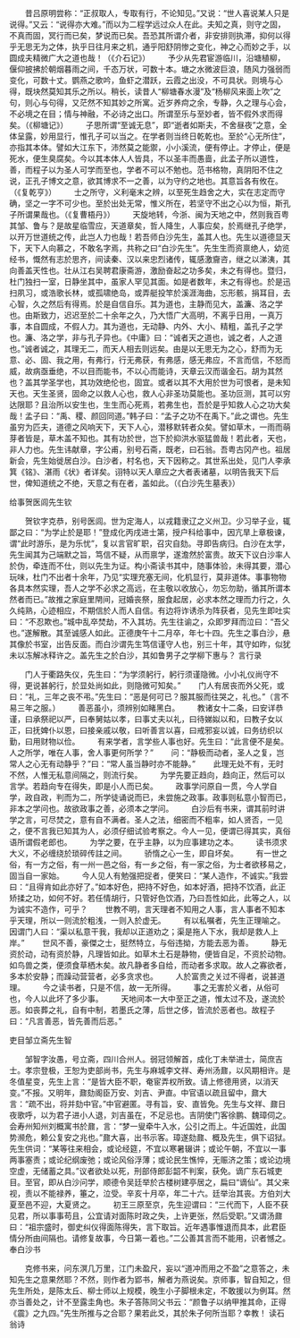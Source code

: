 <!-- { "loadSidebar": true } -->
　　昔吕原明尝称：“正叔取人，专取有行，不论知见。”又说：“世人喜说某人只是说得。”又云：“说得亦大难。”而以为二程学远过众人在此。夫知之真，则守之固，不真而固，冥行而已矣，梦说而已矣。吾恐其所谓介者，非安排则执滞，抑何以得乎无思无为之体，执乎日往月来之机，通乎阳舒阴惨之变化，神之心而妙之手，以圆成夫精微广大之道也哉！（《介石记》）
　　予少从先君宦游临川，沿塘植柳，偃仰披拂於朝烟暮雨之间，千态万状，可数十本。塘之水微波巨浪，随风力强弱而变化，可数十丈。鹦燕之歌吟，鱼虾之潜跃，云霞之出没，不可具状。则境与心得，既块然莫知其乐之所以。稍长，读昔人“柳塘春水漫”及“杨柳风来面上吹”之句，则心与句得，又茫然不知其妙之所寓。近岁养疴之余，专静，久之理与心会，不必境之在目；情与神融，不必诗之出口。所谓至乐与至妙者，皆不假外求而得矣。（《柳塘记》）
　　子思所谓“至诚无息”，即“逝者如斯夫，不舍昼夜”之意，全体呈露，妙用显行，惟孔子可以当之。在学者则当终日乾乾也。至於“心无所住”，亦指其本体。譬如大江东下，沛然莫之能禦，小小溪流，便有停止。才停止，便是死水，便生臭腐矣。今以其本体人人皆具，不以圣丰而愚啬，此孟子所以道性，善，而程子以为圣人可学而至也，学者不可以不勉也。范书格物，真阴阳不住之说，正孔子博文之意，欲其博求不一之善，以为守约之地也。其意旨各有攸在。（《复乾亨》）
　　士之所守，义利毫末之辨，以至死生趋舍之大，实在志定而守确，坚之一字不可少也。至於出处无常，惟义所在，若坚守不出之心以为恒，斯孔子所谓果哉也。（《复曹梧丹》）
　　天旋地转，今浙、闽为天地之中，然则我百粤其邹、鲁与？是故星临雪应，天道章矣，哲人降生，人事应矣，於焉继孔子绝学，以开万世道统之传，此岂人力也哉！若吾师白沙先生，盖其人也。先生以道德显天下，天下人向慕之，不敢名字焉，共称之曰“白沙先生”。先生生而资禀绝人，幼览经书，慨然有志於思齐，间读秦、汉以来忠烈诸传，辄感激齎咨，继之以涕洟，其向善盖天性也。壮从江右吴聘君康斋游，激励奋起之功多矣，未之有得也。暨归，杜门独扫一室，日静坐其中，虽家人罕见其面。如是者数年，未之有得也。於是迅扫夙习，或浩歌长林，或孤啸绝岛，或弄艇投竿於溪涯海曲，忘形骸，捐耳目，去心智，久之然后有得焉。於是自信自乐。其为道也，主静而见大，盖濂、洛之学也。由斯致力，迟迟至於二十余年之久，乃大悟广大高明，不离乎日用，一真万事，本自圆成，不假人力。其为道也，无动静、内外、大小、精粗，盖孔子之学也。濂、洛之学，非与孔子异也。《中庸》曰：“诚者天之道也，诚之者，人之道也。”诚者诚之，其理无二，而天人相去则远矣。由是以无思无为之心，舒而为无意、必、固、我之用，有弗行，行无弗获，有弗感，感无弗应，不言而信，不怒而威，故病亟垂绝，不以目而能书，不以心而能诗，天章云汉而谐金石。胡为其然也？盖其学圣学也，其功效绝伦也，固宜。或者以其不大用於世为可恨者，是未知天也。天生圣贤，固命之以救人心也，救人心非圣功莫能也。圣功叵测，其可以穷达限耶？且治所以安生也，生生而心死焉，若弗生也，吾於是乎知救人心之功大矣哉！孟子曰：“禹、稷、颜回同道。”韩子曰：“孟子之功不在禹下。”此之谓也。先生虽穷为匹夫，道德之风响天下，天下人心，潜移默转者众矣。譬如草木，一雨而萌芽者皆是，草木盖不知也。其有功於世，岂下於抑洪水驱猛兽哉！若此者，天也，非人力也。先生讳献章，字公甫，别号石斋，既老，曰石翁。吾粤古冈产也。祖居新会，先生始徙居白沙。白沙者，村名也，天下因称之。其世系出处，见门人李承箕《铭》、湛雨《状》者详矣。诩特以天人章应之大者表诸墓，以明告我天下后世，俾知道统之不绝，天意之有在者，盖如此。（《白沙先生墓表》）

给事贺医闾先生钦

　　贺钦字克恭，别号医闾。世为定海人，以戎籍隶辽之义州卫。少习举子业，辄鄙之曰：“为学止於是耶！”登成化丙戌进士第，授户科给事中，因亢旱上章极谏，谓“此时游乐，是为乐忧”，复以言官旷职，召灾自劾。寻即告病归。白沙在太学，先生闻其为己端默之旨，笃信不疑，从而禀学，遂澹然於富贵。故天下议白沙率人於伪，牵连而不仕，则以先生为证。构小斋读书其中，随事体验，未得其要，潜心玩味，杜门不出者十余年，乃见“实理充塞无间，化机显行，莫非道体。事事物物各具本然实理，吾人之学不必求之高远，在主敬以收放心，勿忘勿助，循其所谓本然者而已。”故推之家庭里閈间，冠婚丧祭，服食起居，必求本然之理而力行之，久久纯熟，心迹相应，不期信於人而人自信。有边将诈诱杀为阵获者，见先生即吐实曰：“不忍欺也。”城中乱卒焚劫，不入其坊。先生往谕之，众即罗拜而泣曰：“吾父也。”遂解散。其至诚感人如此。正德庚午十二月卒，年七十四。先生之事白沙，悬其像於书室，出告反面。而白沙谓先生笃信谨守人也，别三十年，其守如昨，似犹未以冻解冰释许之。盖先生之於白沙，其如鲁男子之学柳下惠与？
言行录

　　门人于衢路失仪，先生曰：“为学须躬行，躬行须谨隐微。小小礼仪尚守不得，更说甚躬行，於显处尚如此，则隐微可知矣。”
　　门人有居丧而外父死，或曰：“礼，三年之丧不弔。”先生曰：“恶是何可已？服其服而往哭之，礼也。”（言不易三年之服。）
　　善恶虽小，须辨别如睹黑白。
　　教诸女十二条，曰安详恭谨，曰承祭祀以严，曰奉舅姑以孝，曰事丈夫以礼，曰待娣姒以和，曰教子女以正，曰抚婢仆以恩，曰接亲戚以敬，曰听善言以喜，曰戒邪妄以诚，曰务纺织以勤，曰用财物以俭。
　　有来学者，言学些人事也好。先生曰：“此言便不是矣。人之所学，唯在人事，舍人事更何所学？”
　　问：“静极而动者，圣人之复，岂常人之心无有动静乎？”曰：“常人虽当静时亦不能静。”
　　此理无处不有，无时不然，人惟无私意间隔之，则流行矣。
　　为学先要正趋向，趋向正，然后可以言学。若趋向专在得失，即是小人而已矣。
　　政事学问原自一贯，今人学自学，政自政，判而为二，所学徒诵说而已，未尝施之政事。政事则私意小智而已，非本之学问也。故欲政事之善，必须本之学问。
　　白沙后有书来，谓其前时讲学之言，可尽焚之，意有自不满者。圣人之法，细密而不粗率，如人贤否，一见之，便不言我已知其为人，必须仔细试验考察之。今人一见，便谓已得其实，真俗语所谓假老郎也。
　　为学之要，在乎主静，以为应事建功之本。
　　读书须求大义，不必缠绕於琐碎传註之间。
　　骄惰之心一生，即自坏矣。
　　有一世之俗，有一方之俗，有一州一邑之俗，有一乡之俗，有一家之俗，为士者欲移易之，固当自一家始。
　　今人见人有勉强把捉者，便笑曰：“某人造作，不诚实。”我尝曰：“且得肯如此亦好了。”如本好色，把持不好色，如本好酒，把持不饮酒，此正矫揉之功，如何不好。若任情胡行，只管好色饮酒，乃曰吾性如此，此等之人，以为诚实不造作，可乎？
　　世教不明，言天理者不知用之人事，言人事者不知本乎天理，所以一则流於粗浅，一则入於虚无。
　　有以私嘱者，先生正理喻之。因谓门人曰：“渠以私意干我，我却以正道劝之；渠是拖人下水，我却是救人上岸。”
　　世风不善，豪傑之士，挺然特立，与俗违拗，方能去恶为善。
　　静无资於动，动有资於静，凡理皆如此。如草木土石是静物，便皆自足，不资於动物。如鸟兽之类，便须食草栖木矣。故凡静者多自给，而动者多求取。故人之寡欲者，多本於安静；而躁动营营者，必多贪求也。
　　人於富贵之关过不得者，说甚道理。
　　今之读书者，只是不信，故一无所得。
　　事之无害於义者，从俗可也，今人以此坏了多少事。
　　天地间本一大中至正之道，惟太过不及，遂流於恶。如丧葬之礼，自有中制，若墨氏之薄，后世之侈，皆流於恶者也。故程子曰：“凡言善恶，皆先善而后恶。”

吏目邹立斋先生智

　　邹智字汝愚，号立斋，四川合州人。弱冠领解首，成化丁未举进士，简庶吉士。孝宗登极，王恕为吏部尚书，先生与麻城李文祥、寿州汤鼐，以风期相许。是冬值星变，先生上言：“是皆大臣不职，奄宦弄权所致。请上修德用贤，以消天变。”不报。又明年，鼐劾阁臣万安、刘吉、尹直。中官语以疏且留中，鼐大言：“疏不出，将并劾中官。”中官避匿。寻有旨，安、直皆免。先生与文祥、鼐日夜歌呼，以为君子进小人退，刘吉虽在，不足忌也。吉阴使门客徐鹏、魏璋伺之。会寿州知州刘概寓书於鼐，言：“梦一叟牵牛入水，公引之而上。牛近国姓，此国势濒危，赖公复安之兆也。”鼐大喜，出书示客。璋遂劾鼐、概及先生，俱下诏狱。先生供词：“某等往来相会，或论经筵，不宜以寒暑辍讲；或论午朝，不宜以一事两事塞责；或论纪纲废弛；或论风俗浮薄；或论民生憔悴，无赈济之策；或论边境空虚，无储蓄之具。”议者欲处以死，刑部侍郎彭韶不判案，获免。谪广东石城吏目。至官，即从白沙问学，顺德令吴廷举於古楼树建亭居之，扁曰“谪仙”。其父来视，责以不能禄养，箠之，泣受。辛亥十月卒，年二十六。廷举治其丧。方伯刘大夏至邑不迎，大夏贤之。
　　初王三原至京，先生迎谓曰：“三代而下，人臣不获见君，所以事事苟且，公宜请对面陈时政之失，上许更张，然后受职。”又谓汤鼐曰：“祖宗盛时，御史纠仪得面陈得失，言下取旨。近年遇事惟退而具本，此君臣情分所由间隔也。请修复故事，今日第一着也。”二公善其言而不能用，识者憾之。
奉白沙书

　　克修书来，问东溟几万里，江门未盈尺，妄以“道冲而用之不盈”之意答之，未知先生之意果然耶？不然，则作者为郢书，解者为燕说矣。京师事，智自知之，但先生所处，是陈太丘、柳士师以上规模，晚生小子脚根未定，不敢援以为例耳。然亦当善处之，计不至露圭角也。朱子答陈同父书云：“颜鲁子以纳甲推其命，正得《震》之九四。”先生所推与之合耶？果若此爻，其於朱子何所当耶？幸教！
读石翁诗

